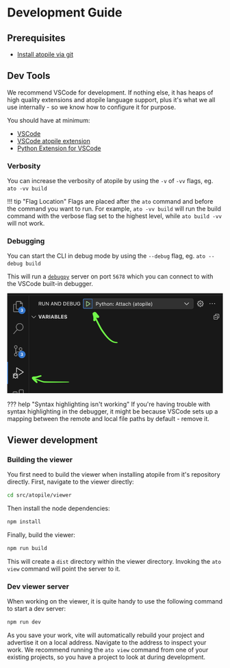 # Development Guide

## Prerequisites

- [Install atopile via git](https://atopile.io/#atopile-compiler-with-git)

## Dev Tools

We recommend VSCode for development. If nothing else, it has heaps of high quality extensions and atopile language support, plus it's what we all use internally - so we know how to configure it for purpose.

You should have at minimum:
- [VSCode](https://code.visualstudio.com)
- [VSCode atopile extension](https://marketplace.visualstudio.com/items?itemName=atopile.atopile)
- [Python Extension for VSCode](https://marketplace.visualstudio.com/items?itemName=ms-python.python)

### Verbosity

You can increase the verbosity of atopile by using the `-v` of `-vv` flags, eg. `ato -vv build`

!!! tip "Flag Location"
    Flags are placed after the `ato` command and before the command you want to run. For example, `ato -vv build` will run the build command with the verbose flag set to the highest level, while `ato build -vv` will not work.

### Debugging

You can start the CLI in debug mode by using the `--debug` flag, eg. `ato --debug build`

This will run a [`debugpy`](https://github.com/microsoft/debugpy) server on port `5678` which you can connect to with the VSCode built-in debugger.

![connect debugger](assets/images/debugger-vscode.png)

??? help "Syntax highlighting isn't working"
    If you're having trouble with syntax highlighting in the debugger, it might be because VSCode sets up a mapping between the remote and local file paths by default - remove it.

## Viewer development

### Building the viewer

You first need to build the viewer when installing atopile from it's repository directly. First, navigate to the viewer directly:

``` sh
cd src/atopile/viewer
```

Then install the node dependencies:

``` sh
npm install
```

Finally, build the viewer:

``` sh
npm run build
```

This will create a `dist` directory within the viewer directory. Invoking the `ato view` command will point the server to it.

### Dev viewer server

When working on the viewer, it is quite handy to use the following command to start a dev server:

``` sh
npm run dev
```

As you save your work, vite will automatically rebuild your project and advertise it on a local address. Navigate to the address to inspect your work. We recommend running the `ato view` command from one of your existing projects, so you have a project to look at during development.
